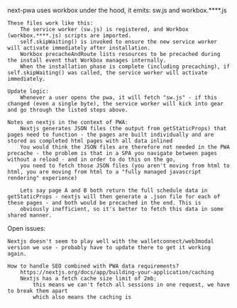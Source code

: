 next-pwa uses workbox under the hood, it emits: sw.js and workbox.\*\*\*\*.js

    These files work like this:
        The service worker (sw.js) is registered, and Workbox (workbox.****.js) scripts are imported.
        self.skipWaiting() is invoked to ensure the new service worker will activate immediately after installation.
        Workbox precacheAndRoute lists resources to be precached during the install event that Workbox manages internally.
        When the installation phase is complete (including precaching), if self.skipWaiting() was called, the service worker will activate immediately.

    Update logic:
        Whenever a user opens the pwa, it will fetch "sw.js" - if this changed (even a single byte), the service worker will kick into gear and go through the listed steps above.

    Notes on nextjs in the context of PWA:
        Nextjs generates JSON files (the output from getStaticProps) that pages need to function - the pages are built individually and are stored as completed html pages with all data inlined
        You would think the JSON files are therefore not needed in the PWA precache - the problem is that in a SPA you navigate between pages without a reload - and in order to do this on the go,
        you need to fetch those JSON files (you aren't moving from html to html, you are moving from html to a "fully managed javascript rendering" experience)

        Lets say page A and B both return the full schedule data in getStaticProps - nextjs will then generate a .json file for each of these pages - and both would be precached in the end. This is
        obviously inefficient, so it's better to fetch this data in some shared manner.

Open issues:

    Nextjs doesn't seem to play well with the walletconnect/web3modal version we use - probably have to update there to get it working again.

    How to handle SEO combined with PWA data requirements?
        https://nextjs.org/docs/app/building-your-application/caching
        Nextjs has a fetch cache size limit of 2mb;
            this means we can't fetch all sessions in one request, we have to break them apart
            which also means the caching is
